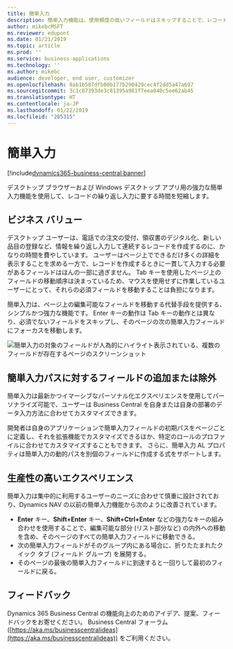 ```yaml
---
title: 簡単入力
description: 簡単入力機能は、使用頻度の低いフィールドはスキップすることで、レコードの繰り返し入力に要する時間を短縮します。
author: mikebcMSFT
ms.reviewer: edupont
ms.date: 01/21/2019
ms.topic: article
ms.prod: ''
ms.service: business-applications
ms.technology: ''
ms.author: mikebc
audience: developer, end user, customizer
ms.openlocfilehash: 8ab1b587dfb80b177b290429cec4f2dd5a47a697
ms.sourcegitcommit: 3c1c87393de3c81395a981f7eea040c5ee62ab45
ms.translationtype: HT
ms.contentlocale: ja-JP
ms.lasthandoff: 01/22/2019
ms.locfileid: "285315"
---
```

# <a name="quick-entry"></a>簡単入力
[!include[dynamics365-business-central banner](../includes/dynamics365-business-central.md)]

デスクトップ ブラウザーおよび Windows デスクトップ アプリ用の強力な簡単入力機能を使用して、レコードの繰り返し入力に要する時間を短縮します。

## <a name="business-value"></a>ビジネス バリュー
デスクトップ ユーザーは、電話での注文の受付、領収書のデジタル化、新しい品目の登録など、情報を繰り返し入力して連続するレコードを作成するのに、かなりの時間を費やしています。 ユーザーはページ上でできるだけ多くの詳細を表示することを求める一方で、レコードを作成するときに一貫して入力する必要があるフィールドはほんの一部に過ぎません。 Tab キーを使用したページ上のフィールドの移動順序は決まっているため、マウスを使用せずに作業しているユーザーにとって、それらの必須フィールドを移動することは負担になります。

簡単入力は、ページ上の編集可能なフィールドを移動する代替手段を提供する、シンプルかつ強力な機能です。 Enter キーの動作は Tab キーの動作とは異なり、必須でないフィールドをスキップし、そのページの次の簡単入力フィールドにフォーカスを移動します。

![簡単入力の対象のフィールドが人為的にハイライト表示されている、複数のフィールドが存在するページのスクリーンショット](media/quick-entry-animated.gif "簡単入力の対象のフィールドが人為的にハイライト表示されている文書ページ")

## <a name="including-or-excluding-fields-from-the-quick-entry-path"></a>簡単入力パスに対するフィールドの追加または除外
簡単入力は最新かつイマーシブなパーソナル化エクスペリエンスを使用してパーソナライズ可能で、ユーザーは Business Central を自身または自身の部署のデータ入力方法に合わせてカスタマイズできます。

開発者は自身のアプリケーションで簡単入力フィールドの初期パスをページごとに定義し、それを拡張機能でカスタマイズできるほか、特定のロールのプロファイルに合わせてカスタマイズすることもできます。 さらに、簡単入力 AL プロパティは簡単入力の動的パスを別個のフィールドに作成する式をサポートします。

## <a name="a-truly-productive-experience"></a>生産性の高いエクスペリエンス
簡単入力は集中的に利用するユーザーのニーズに合わせて慎重に設計されており、Dynamics NAV の以前の簡単入力機能から次のように改善されています。

- **Enter** キー、**Shift+Enter** キー、**Shift+Ctrl+Enter** などの強力なキーの組み合わせを使用することで、編集可能な部分 (リスト部分など) の内外への移動を含め、そのページのすべての簡単入力フィールドに移動できる。
- 次の簡単入力フィールドがそのグループ内にある場合に、折りたたまれたクイック タブ (フィールド グループ) を展開する。
- そのページの最後の簡単入力フィールドに到達すると一回りして最初のフィールドに戻る。
 
<!--
## Try it now
Experience the difference between using Tab and Enter keys on a new sales order by signing in to your online environment at https://businesscentral.dynamics.com/?page=42&mode=create
## Resources
Using Quick Entry 
Keyboard Shortcuts
Personalize your workspace
Technical Documentation: QuickEntry property
Technical Documentation: Using the Designer
-->

## <a name="tell-us-what-you-think"></a>フィードバック
Dynamics 365 Business Central の機能向上のためのアイデア、提案、フィードバックをお寄せください。 Business Central フォーラム ([https://aka.ms/businesscentralideas](https://aka.ms/businesscentralideas)) をご利用ください。

